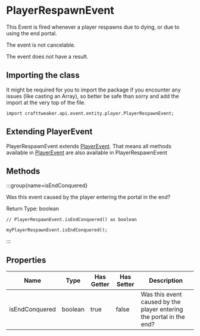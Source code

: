 # PlayerRespawnEvent

This Event is fired whenever a player respawns due to dying, or due to using the end portal.

The event is not cancelable.

The event does not have a result.

## Importing the class

It might be required for you to import the package if you encounter any issues (like casting an Array), so better be safe than sorry and add the import at the very top of the file.
```zenscript
import crafttweaker.api.event.entity.player.PlayerRespawnEvent;
```


## Extending PlayerEvent

PlayerRespawnEvent extends [PlayerEvent](/vanilla/api/event/entity/player/PlayerEvent). That means all methods available in [PlayerEvent](/vanilla/api/event/entity/player/PlayerEvent) are also available in PlayerRespawnEvent

## Methods

:::group{name=isEndConquered}

Was this event caused by the player entering the portal in the end?

Return Type: boolean

```zenscript
// PlayerRespawnEvent.isEndConquered() as boolean

myPlayerRespawnEvent.isEndConquered();
```

:::


## Properties

| Name | Type | Has Getter | Has Setter | Description |
|------|------|------------|------------|-------------|
| isEndConquered | boolean | true | false | Was this event caused by the player entering the portal in the end? |

